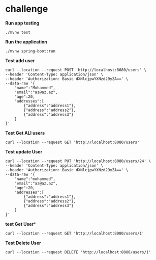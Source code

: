 # challenge
**Run app testing**

``` ./mvnw test ```

**Run the application**

``` ./mvnw spring-boot:run ```

**Test add user**

``` 
curl --location --request POST 'http://localhost:8080/users' \
--header 'Content-Type: application/json' \
--header 'Authorization: Basic dXNlcjpwYXNzd29yZA==' \
--data-raw '{
    "name":"Mohammed",
    "email":"az@az.az",
    "age":20,
    "addresses":[
        {"address":"address1"},
        {"address":"address2"},
        {"address":"address3"}
    ]
}'
```

**Test Get ALl users**

```
curl --location --request GET 'http://localhost:8080/users'

```

**Test update User**

```
curl --location --request PUT 'http://localhost:8080/users/24' \
--header 'Content-Type: application/json' \
--header 'Authorization: Basic dXNlcjpwYXNzd29yZA==' \
--data-raw '{
    "name":"mohammed",
    "email":"az@az.az",
    "age":20,
    "addresses":[
        {"address":"address1"},
        {"address":"address2"},
        {"address":"address3"}
    ]
}'
```

**test Get User***

```
curl --location --request GET 'http://localhost:8080/users/1'
```

**Test Delete User**

```
curl --location --request DELETE 'http://localhost:8080/users/1'
```
